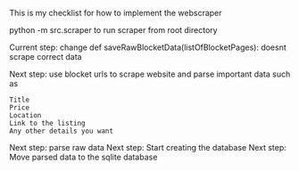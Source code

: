 
This is my checklist for how to implement the webscraper

python -m src.scraper to run scraper from root directory


Current step: change 
    def saveRawBlocketData(listOfBlocketPages):  doesnt scrape correct data


Next step: use blocket urls to scrape website and parse important data such as 

    Title
    Price
    Location
    Link to the listing
    Any other details you want

Next step: parse raw data
Next step: Start creating the database
Next step: Move parsed data to the sqlite database


